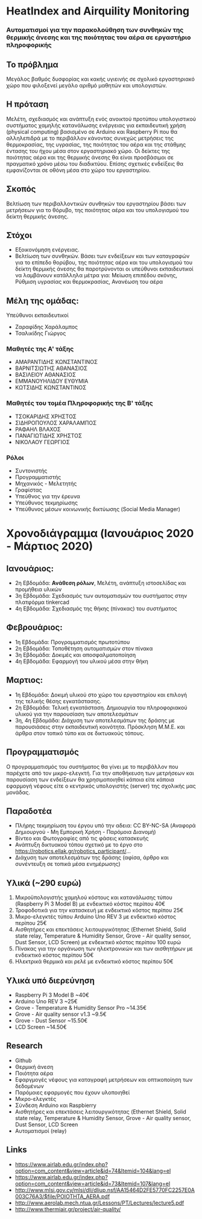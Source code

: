 # HeatIndex and Airquility Monitoring
### Αυτοματισμοί για την παρακολούθηση των συνθηκών της θερμικής άνεσης και της ποιότητας του αέρα σε εργαστήριο πληροφορικής

## Το πρόβλημα
Μεγάλος βαθμός δυσφορίας και κακής υγιεινής σε σχολικό εργαστηριακό χώρο που φιλοξενεί μεγάλο αριθμό μαθητών και υπολογιστών.

## Η πρόταση
Μελέτη, σχεδιασμός και ανάπτυξη ενός ανοικτού προτύπου υπολογιστικού συστήματος χαμηλής κατανάλωσης ενέργειας για εκπαιδευτική χρήση (physical computing) βασισμένο σε Arduino και Raspberry Pi που θα αλληλεπιδρά με το περιβάλλον κάνοντας συνεχώς μετρήσεις της θερμοκρασίας, της υγρασίας, της ποιότητας του αέρα και της στάθμης έντασης του ήχου μέσα στον εργαστηριακό χώρο. Οι δείκτες της ποιότητας αέρα και της θερμικής άνεσης θα είναι προσβάσιμοι σε πραγματικό χρόνο μέσω του διαδικτύου. Επίσης σχετικές ενδείξεις θα εμφανίζονται σε οθόνη μέσα στο χώρο του εργαστηρίου.

## Σκοπός
Βελτίωση των περιβαλλοντικών συνθηκών του εργαστηρίου βάσει των μετρήσεων για το θόρυβο, της ποιότητας αέρα και του υπολογισμού του δείκτη θερμικής άνεσης.

## Στόχοι
- Εξοικονόμηση ενέργειας.
- Βελτίωση των συνθηκών. Βάσει των ενδείξεων και των καταγραφών για το επίπεδο θορύβου, της ποιότητας αέρα και του υπολογισμού του δείκτη θερμικής άνεσης θα παροτρύνονται οι υπεύθυνοι εκπαιδευτικοί να λαμβάνουν κατάλληλα μέτρα για: Μείωση επιπέδου σκόνης, Ρύθμιση υγρασίας και θερμοκρασίας, Ανανέωση του αέρα 

## Μέλη της ομάδας:
Υπεύθυνοι εκπαιδευτικοί
- Ζαραφίδης Χαράλαμπος
- Τσαλικίδης Γιώργος 

### Μαθητές της Α' τάξης 
- ΑΜΑΡΑΝΤΙΔΗΣ ΚΩΝΣΤΑΝΤΙΝΟΣ
- ΒΑΡΝΙΤΣΙΩΤΗΣ ΑΘΑΝΑΣΙΟΣ
- ΒΑΣΙΛΕΙΟΥ ΑΘΑΝΑΣΙΟΣ
- ΕΜΜΑΝΟΥΗΛΙΔΟΥ ΕΥΘΥΜΙΑ
- ΚΩΤΣΙΔΗΣ ΚΩΝΣΤΑΝΤΙΝΟΣ

### Μαθητές του τομέα Πληροφορικής της Β' τάξης
- ΤΣΟΚΑΡΙΔΗΣ ΧΡΗΣΤΟΣ
- ΣΙΔΗΡΟΠΟΥΛΟΣ ΧΑΡΑΛΑΜΠΟΣ
- ΡΑΦΑΗΛ ΒΛΑΧΟΣ
- ΠΑΝΑΓΙΩΤΙΔΗΣ ΧΡΗΣΤΟΣ
- NΙΚΟΛΑΟΥ ΓΕΩΡΓΙΟΣ

### Ρόλοι
- Συντονιστής
- Προγραμματιστής
- Μηχανικός - Μελετητής
- Γραφίστας
- Υπεύθνος για την έρευνα 
- Υπεύθυνος τεκμηρίωσης
- Υπεύθυνος μέσων κοινωνικής δικτύωσης (Social Media Manager)

# Χρονοδιάγραμμα (Iανουάριος 2020 - Μάρτιος 2020)
## Ιανουάριος: 
- 2η Εβδομάδα: <b>Ανάθεση ρόλων</b>, Μελέτη, ανάπτυξη ιστοσελίδας και προμήθεια υλικών
- 3η Εβδομάδα: Σχεδιασμός των αυτοματισμών του συστήματος στην πλατφόρμα tinkercad
-	4η Εβδομάδα: Σχεδιασμός της θήκης (πίνακας)  του συστήματος

## Φεβρουάριος:
-	1η Εβδομάδα: Προγραμματισμός πρωτοτύπου
-	2η Εβδομάδα: Τοποθέτηση αυτοματισμών στον πίνακα
-	3η Εβδομάδα: Δοκιμές και αποσφαλματοποίηση
-	4η Εβδομάδα: Εφαρμογή του υλικού μέσα στην θήκη

## Μαρτιος:
- 1η Εβδομάδα: Δοκιμή υλικού στο χώρο του εργαστηρίου και επιλογή της τελικής θέσης εγκατάστασης.
-	2η Εβδομάδα: Τελική εγκατάσταση.  Δημιουργία του πληροφοριακού υλικού για την παρουσίαση των αποτελεσμάτων
-	3η, 4η Εβδομάδα: Διάχυση των αποτελεσμάτων της δράσης με παρουσιάσεις στην εκπαιδευτική κοινότητα. Πρόσκληση Μ.Μ.Ε. και άρθρα στον τοπικό τύπο και σε δικτυακούς τόπους. 

## Προγραμματισμός
Ο προγραμματισμός του συστήματος θα γίνει με το περιβάλλον που παρέχετε από τον μικρο-ελεγκτή. Για την αποθήκευση των μετρήσεων και παρουσίαση των ενδείξεων θα χρησιμοποιηθεί κάποια είτε κάποια εφαρμογή νέφους είτε ο κεντρικός υπολογιστής (server) της σχολικής μας μονάδας.

## Παραδοτέα
- Πλήρης τεκμηρίωση του έργου υπό την αδεια: CC BY-NC-SA (Αναφορά Δημιουργού - Μη Εμπορική Χρήση - Παρόμοια Διανομή)
- Βίντεο και Φωτογραφίες από τις φάσεις κατασκευής
- Ανάπτυξη δικτυακού τόπου σχετικό με το έργο στο https://robotics.ellak.gr/robotics_participant/...
- Διάχυση των αποτελεσμάτων της δράσης (αφίσα, άρθρο και συνέντευξη σε τοπικά μέσα ενημέρωσης)

## Υλικά (~290 ευρώ)
1.	Μικροϋπολογιστής χαμηλού κόστους και κατανάλωσης τύπου (Raspberry Pi 3 Model B) με ενδεικτικό κόστος  περίπου 40€
2.	Τροφοδοτικά για την κατασκευή με ενδεικτικό κόστος περίπου 25€ 
3.	Μικρο-ελεγκτές τύπου Arduino Uno REV 3 με ενδεικτικό κόστος περίπου 25€
4.	Αισθητήρες και επεκτάσεις λειτουργικότητας (Ethernet Shield, Solid state relay, Temperature & Humidity Sensor, Grove - Air quality sensor, Dust Sensor, LCD Screen) με ενδεικτικό κόστος περίπου 100 ευρώ 
5.	Πίνακας για την οργάνωση των ηλεκτρονικών και των αισθητήρων με ενδεικτικό κόστος  περίπου 50€ 
6.	Ηλεκτρικά θερμικά και ρελέ με ενδεικτικό κόστος  περίπου 50€ 

## Υλικά υπό διερεύνηση
- Raspberry Pi 3 Model B ~40€
- Arduino Uno REV 3 ~25€
- Grove - Temperature & Humidity Sensor Pro ~14.35€
- Grove - Air quality sensor v1.3 ~9.5€
- Grove - Dust Sensor ~15.50€
- LCD Screen ~14.50€

## Research
- Github
- Θερμική άνεση
- Ποιότητα αέρα
- Εφαργμογές νέφους για καταγραφή μετρήσεων και οπτικοποίηση των δεδομένων
- Παρόμοιες εφαρμογές που έχουν υλοποιηθεί
- Μικρο-ελεγκτές
- Σύνδεση Arduino και Raspbierry
- Αισθητήρες και επεκτάσεις λειτουργικότητας (Ethernet Shield, Solid state relay, Temperature & Humidity Sensor, Grove - Air quality sensor, Dust Sensor, LCD Screen
- Αυτοματισμοί (relay)

## Links
- https://www.airlab.edu.gr/index.php?option=com_content&view=article&id=74&Itemid=104&lang=el
- https://www.airlab.edu.gr/index.php?option=com_content&view=article&id=73&Itemid=107&lang=el
- http://www.mlsi.gov.cy/mlsi/dli/dliup.nsf/AA15464D2FE5770FC2257E0A003C76A3/$file/POIOTHTA_AERA.pdf
- http://www.aerolab.mech.ntua.gr/Lessons/PT/Lectures/lecture5.pdf
- http://www.thermiair.gr/project/air-quality/
